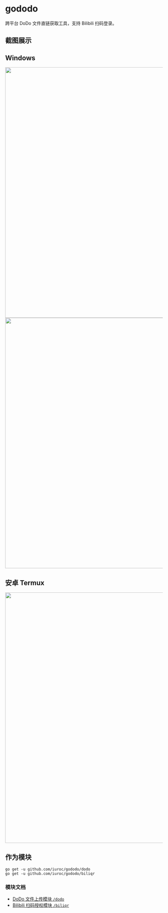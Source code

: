 # gododo

跨平台 DoDo 文件直链获取工具，支持 Bilibili 扫码登录。

## 截图展示

## Windows

<img width="800" src="https://github.com/user-attachments/assets/ac414180-21bb-47c7-8323-2a9b91cdb5a3" />

<img width="800" src="https://github.com/user-attachments/assets/6d5a26d3-5768-44d9-8829-0ddfb7d692ca" />

## 安卓 Termux

<img width="800" src="https://github.com/user-attachments/assets/bb831095-bfec-4b26-ac31-315184d30ff2" />

## 作为模块

```shell
go get -u github.com/iuroc/gododo/dodo
go get -u github.com/iuroc/gododo/biliqr
```

### 模块文档

- [DoDo 文件上传模块 `/dodo`](./dodo)
- [Bilibili 扫码授权模块 `/biliqr`](./biliqr)
